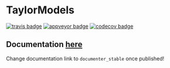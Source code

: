 # TaylorModels

[![travis badge][travis_badge]][travis_url]
[![appveyor badge][appveyor_badge]][appveyor_url]
[![codecov badge][codecov_badge]][codecov_url]

## Documentation [here][documenter_latest]

Change documentation link to `documenter_stable` once published!

[travis_badge]: https://travis-ci.org/dpsanders/TaylorModels.jl.svg?branch=master
[travis_url]: https://travis-ci.org/dpsanders/TaylorModels.jl

[appveyor_badge]: https://ci.appveyor.com/api/projects/status/github/dpsanders/TaylorModels.jl?svg=true&branch=master
[appveyor_url]: https://ci.appveyor.com/project/dpsanders/taylormodels-jl

[codecov_badge]: http://codecov.io/github/dpsanders/TaylorModels.jl/coverage.svg?branch=master
[codecov_url]: http://codecov.io/github/dpsanders/TaylorModels.jl?branch=master

[documenter_stable]: https://dpsanders.github.io/TaylorModels.jl/stable
[documenter_latest]: https://dpsanders.github.io/TaylorModels.jl/latest
